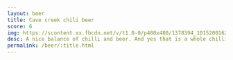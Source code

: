 ```yaml
---
layout: beer
title: Cave creek chili beer
score: 6
img: https://scontent.xx.fbcdn.net/v/t1.0-0/p480x480/1378394_10152001620853745_543682046_n.jpg?oh=4e4889e6b35ca3543a2be51ffb6814a7&oe=5885C7D7
desc: A nice balance of chilli and beer. And yes that is a whole chilli in the bottle
permalink: /beer/:title.html
---
```

